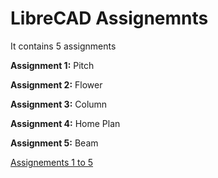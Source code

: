 # LibreCAD Assignemnts
It contains 5 assignments

**Assignment 1:** Pitch

**Assignment 2:** Flower

**Assignment 3:** Column

**Assignment 4:** Home Plan 

**Assignment 5:** Beam

[Assignements 1 to 5 ](https://github.com/beyouraj/beyouraj.github.io/tree/main/libreCAD)
